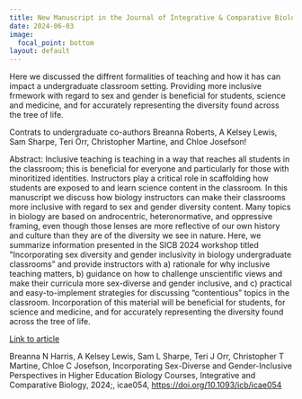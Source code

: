 ```yaml
---
title: New Manuscript in the Journal of Integrative & Comparative Biology!
date: 2024-06-03
image:
  focal_point: bottom
layout: default
---
```

Here we discussed the diffrent formalities of teaching and how it has can impact a undergraduate classroom setting. Providing more inclusive frmework with regard to sex and gender is beneficial for students, science and medicine, and for accurately representing the diversity found across the tree of life.
<!--more-->

Contrats to undergraduate co-authors Breanna Roberts, A Kelsey Lewis, Sam Sharpe, Teri Orr, Christopher Martine, and Chloe Josefson!

Abstract: 
Inclusive teaching is teaching in a way that reaches all students in the classroom; this is beneficial for everyone and particularly for those with minoritized identities. Instructors play a critical role in scaffolding how students are exposed to and learn science content in the classroom. In this manuscript we discuss how biology instructors can make their classrooms more inclusive with regard to sex and gender diversity content. Many topics in biology are based on androcentric, heteronormative, and oppressive framing, even though those lenses are more reflective of our own history and culture than they are of the diversity we see in nature. Here, we summarize information presented in the SICB 2024 workshop titled "Incorporating sex diversity and gender inclusivity in biology undergraduate classrooms” and provide instructors with a) rationale for why inclusive teaching matters, b) guidance on how to challenge unscientific views and make their curricula more sex-diverse and gender inclusive, and c) practical and easy-to-implement strategies for discussing “contentious” topics in the classroom. Incorporation of this material will be beneficial for students, for science and medicine, and for accurately representing the diversity found across the tree of life.

[Link to article](https://academic.oup.com/icb/advance-article-abstract/doi/10.1093/icb/icae054/7687154?redirectedFrom=PDF)

Breanna N Harris, A Kelsey Lewis, Sam L Sharpe, Teri J Orr, Christopher T Martine, Chloe C Josefson, Incorporating Sex-Diverse and Gender-Inclusive Perspectives in Higher Education Biology Courses, Integrative and Comparative Biology, 2024;, icae054, https://doi.org/10.1093/icb/icae054



